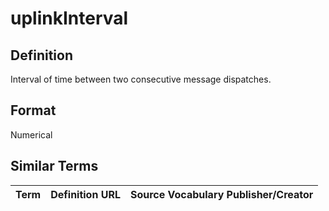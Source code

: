 # uplinkInterval

## Definition 
Interval of time between two consecutive message dispatches. 

## Format
Numerical

## Similar Terms 
|Term|Definition URL|Source Vocabulary Publisher/Creator|
|----|----------|-----------------|


 
